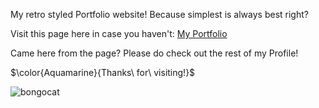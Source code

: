 My retro styled Portfolio website! Because simplest is always best right?

Visit this page here in case you haven't: [My Portfolio](sunset-06.github.io)

Came here from the page? Please do check out the rest of my Profile! 

$\color{Aquamarine}{Thanks\ for\ visiting!}$

![bongocat](https://user-images.githubusercontent.com/74038190/226127923-0e8b7792-7b3c-462b-951b-63c96ba1a5af.gif)
